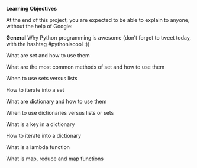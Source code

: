 **Learning Objectives**

At the end of this project, you are expected to be able to explain to anyone, without the help of Google:

**General**
Why Python programming is awesome (don’t forget to tweet today, with the hashtag #pythoniscool :))

What are set and how to use them

What are the most common methods of set and how to use them

When to use sets versus lists

How to iterate into a set

What are dictionary and how to use them

When to use dictionaries versus lists or sets

What is a key in a dictionary

How to iterate into a dictionary

What is a lambda function

What is map, reduce and map functions